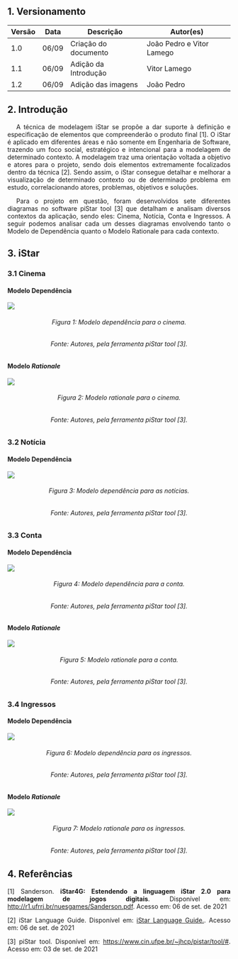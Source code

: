 ## 1. Versionamento

|Versão|Data|Descrição|Autor(es)|
|------|----|---------|---------|
|1.0|06/09|Criação do documento|João Pedro e Vitor Lamego|
|1.1|06/09|Adição da Introdução|Vitor Lamego|
|1.2|06/09|Adição das imagens|João Pedro|


## 2. Introdução
<p style="text-align: justify; text-indent: 20px"> A técnica de modelagem iStar se propõe a dar suporte à definição e especificação de elementos que compreenderão o produto final [1]. O iStar é aplicado em diferentes áreas e não somente em Engenharia de Software, trazendo um foco social, estratégico e intencional para a modelagem de determinado contexto. A modelagem traz uma orientação voltada a objetivo e atores para o projeto, sendo dois elementos extremamente focalizados dentro da técnica [2]. Sendo assim, o iStar consegue detalhar e melhorar a visualização de determinado contexto ou de determinado problema em estudo, correlacionando atores, problemas, objetivos e soluções.</p>

<p style="text-align: justify; text-indent: 20px"> Para o projeto em questão, foram desenvolvidos sete diferentes diagramas no software piStar tool [3] que detalham e analisam diversos contextos da aplicação, sendo eles: Cinema, Notícia, Conta e Ingressos. A seguir podemos analisar cada um desses diagramas envolvendo tanto o Modelo de Dependência quanto o Modelo Rationale para cada contexto.</p>

## 3. iStar

### 3.1 Cinema
#### Modelo Dependência
<img src="../../assets/modelagem/Istar/cinema1.png" class="zoom"/>
<h6 align = "center">Figura 1: Modelo dependência para o cinema.</h6>
<h6 align = "center">Fonte: Autores, pela ferramenta piStar tool [3].</h6>

#### Modelo <i>Rationale</i>
<img src="../../assets/modelagem/Istar/cinema2.png" class="zoom"/>
<h6 align = "center">Figura 2: Modelo <i>rationale</i> para o cinema.</h6>
<h6 align = "center">Fonte: Autores, pela ferramenta piStar tool [3].</h6>

### 3.2 Notícia
#### Modelo Dependência
<img src="../../assets/modelagem/Istar/noticia.png" class="zoom"/>
<h6 align = "center">Figura 3: Modelo dependência para as notícias.</h6>
<h6 align = "center">Fonte: Autores, pela ferramenta piStar tool [3].</h6>

### 3.3 Conta
#### Modelo Dependência
<img src="../../assets/modelagem/Istar/conta1.png" class="zoom"/>
<h6 align = "center">Figura 4: Modelo dependência para a conta.</h6>
<h6 align = "center">Fonte: Autores, pela ferramenta piStar tool [3].</h6>

#### Modelo <i>Rationale</i>
<img src="../../assets/modelagem/Istar/conta2.png" class="zoom"/>
<h6 align = "center">Figura 5: Modelo <i>rationale</i> para a conta.</h6>
<h6 align = "center">Fonte: Autores, pela ferramenta piStar tool [3].</h6>

### 3.4 Ingressos
#### Modelo Dependência
<img src="../../assets/modelagem/Istar/ingresso1.png" class="zoom"/>
<h6 align = "center">Figura 6: Modelo dependência para os ingressos.</h6>
<h6 align = "center">Fonte: Autores, pela ferramenta piStar tool [3].</h6>

#### Modelo <i>Rationale</i>
<img src="../../assets/modelagem/Istar/ingresso2.png" class="zoom"/>
<h6 align = "center">Figura 7: Modelo <i>rationale</i> para os ingressos.</h6>
<h6 align = "center">Fonte: Autores, pela ferramenta piStar tool [3].</h6>

## 4. Referências
<p style="text-align: justify">[1] Sanderson. <b>iStar4G: Estendendo a linguagem iStar 2.0 para modelagem de jogos digitais</b>. Disponível em: <a href="http://r1.ufrrj.br/nuesgames/Sanderson.pdf" target="_blank">http://r1.ufrrj.br/nuesgames/Sanderson.pdf</a>. Acesso em: 06 de set. de 2021</p>
<p style="text-align: justify">[2] iStar Language Guide. Disponível em: <a href="https://sites.google.com/site/istarlanguage/home" target="_blank">iStar Language Guide.</a>. Acesso em: 06 de set. de 2021</p>
<p style="text-align: justify">[3] piStar tool. Disponível em: <a href="https://www.cin.ufpe.br/~jhcp/pistar/tool/#" target="_blank">https://www.cin.ufpe.br/~jhcp/pistar/tool/#</a>. Acesso em: 03 de set. de 2021</p>
